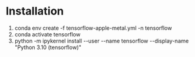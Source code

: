 # Installation

1. conda env create -f tensorflow-apple-metal.yml -n tensorflow
2. conda activate tensorflow
3. python -m ipykernel install --user --name tensorflow --display-name "Python 3.10 (tensorflow)"